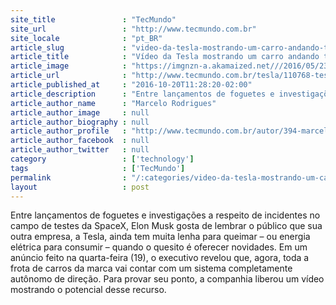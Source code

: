 ```yaml
---
site_title               : "TecMundo"
site_url                 : "http://www.tecmundo.com.br"
site_locale              : "pt_BR"
article_slug             : "video-da-tesla-mostrando-um-carro-andando-totalmente-sozinho-e-espetacular"
article_title            : "Vídeo da Tesla mostrando um carro andando totalmente sozinho é espetacular"
article_image            : "https://imgnzn-a.akamaized.net///2016/05/23/23184751381494-t1200x480.jpg"
article_url              : "http://www.tecmundo.com.br/tesla/110768-tesla-previa-novo-sistema-direcao-autonoma-video-fantastico.htm"
article_published_at     : "2016-10-20T11:28:20-02:00"
article_description      : "Entre lançamentos de foguetes e investigações a respeito de incidentes no campo de testes da SpaceX, Elon Musk gosta de lembrar o público que sua outra empresa, a Tesla, ainda tem muita lenha para queimar – ou energia elétrica para consumir – quando o quesito é oferecer novidades. Em um anúncio feito na quarta-feira (19), o executivo revelou que, agora, toda a frota de carros da marca vai contar com um sistema completamente autônomo de direção. Para provar seu ponto, a companhia liberou um vídeo mostrando o potencial desse recurso."
article_author_name      : "Marcelo Rodrigues"
article_author_image     : null
article_author_biography : null
article_author_profile   : "http://www.tecmundo.com.br/autor/394-marcelo-rodrigues/"
article_author_facebook  : null
article_author_twitter   : null
category                 : ['technology']
tags                     : ['TecMundo']
permalink                : "/:categories/video-da-tesla-mostrando-um-carro-andando-totalmente-sozinho-e-espetacular/"
layout                   : post
---
```


Entre lançamentos de foguetes e investigações a respeito de incidentes no campo de testes da SpaceX, Elon Musk gosta de lembrar o público que sua outra empresa, a Tesla, ainda tem muita lenha para queimar – ou energia elétrica para consumir – quando o quesito é oferecer novidades. Em um anúncio feito na quarta-feira (19), o executivo revelou que, agora, toda a frota de carros da marca vai contar com um sistema completamente autônomo de direção. Para provar seu ponto, a companhia liberou um vídeo mostrando o potencial desse recurso.
